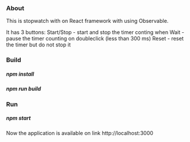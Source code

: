 ### About

This is stopwatch with on React framework with using Observable.

It has 3 buttons:
Start/Stop - start and stop the timer conting when 
Wait - pause the timer counting on doubleclick (less than 300 ms) 
Reset - reset the timer but do not stop it

### Build

##### npm install

##### npm run build

### Run

##### npm start

Now the application is available on link http://localhost:3000
